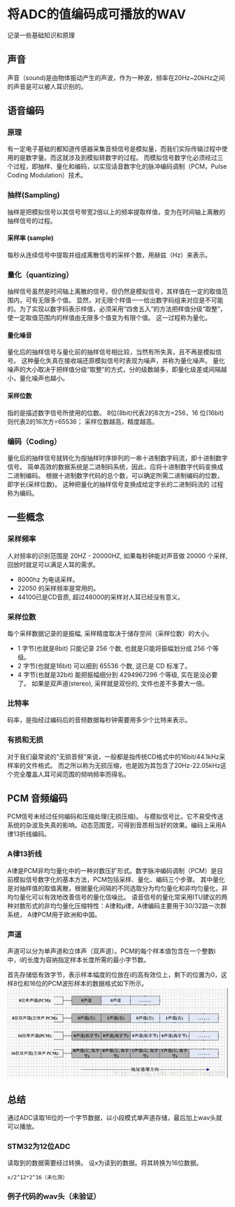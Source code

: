 # 将ADC的值编码成可播放的WAV
记录一些基础知识和原理
## 声音
声音（sound)是由物体振动产生的声波，作为一种波，频率在20Hz~20kHz之间的声音是可以被人耳识别的。
## 语音编码
### 原理
有一定电子基础的都知道传感器采集音频信号是模拟量，而我们实际传输过程中使用的是数字量。而这就涉及到模拟转数字的过程。
而模拟信号数字化必须经过三个过程，即抽样、量化和编码，以实现话音数字化的脉冲编码调制（PCM，Pulse Coding Modulation）技术。
### 抽样(Sampling)
抽样是把模拟信号以其信号带宽2倍以上的频率提取样值，变为在时间轴上离散的抽样信号的过程。
#### 采样率 (sample)
每秒从连续信号中提取并组成离散信号的采样个数，用赫兹（Hz）来表示。
### 量化（quantizing）
抽样信号虽然是时间轴上离散的信号，但仍然是模拟信号，其样值在一定的取值范围内，可有无限多个值。
显然，对无限个样值一一给出数字码组来对应是不可能的。为了实现以数字码表示样值，必须采用“四舍五入”的方法把样值分级“取整”，使一定取值范围内的样值由无限多个值变为有限个值。
这一过程称为量化。
#### 量化噪音
量化后的抽样信号与量化前的抽样信号相比较，当然有所失真，且不再是模拟信号。
这种量化失真在接收端还原模拟信号时表现为噪声，并称为量化噪声。
量化噪声的大小取决于把样值分级“取整”的方式，分的级数越多，即量化级差或间隔越小，量化噪声也越小。
#### 采样位数
指的是描述数字信号所使用的位数。
8位(8bit)代表2的8次方=256，16 位(16bit)则代表2的16次方=65536； 采样位数越高，精度越高。
### 编码（Coding）
量化后的抽样信号就转化为按抽样时序排列的一串十进制数字码流，即十进制数字信号。
简单高效的数据系统是二进制码系统，因此，应将十进制数字代码变换成二进制编码。
根据十进制数字代码的总个数，可以确定所需二进制编码的位数，即字长(采样位数)。
这种把量化的抽样信号变换成给定字长的二进制码流的 过程称为编码。
## 一些概念
### 采样频率
人对频率的识别范围是 20HZ - 20000HZ, 如果每秒钟能对声音做 20000 个采样, 回放时就足可以满足人耳的需求。
 * 8000hz 为电话采样。
 * 22050 的采样频率是常用的。
 * 44100已是CD音质, 超过48000的采样对人耳已经没有意义。
### 采样位数
每个采样数据记录的是振幅, 采样精度取决于储存空间（采样位数）的大小。
 * 1 字节(也就是8bit) 只能记录 256 个数, 也就是只能将振幅划分成 256 个等级。
 * 2 字节(也就是16bit) 可以细到 65536 个数, 这已是 CD 标准了。
 * 4 字节(也就是32bit) 能把振幅细分到 4294967296 个等级, 实在是没必要了。
如果是双声道(stereo), 采样就是双份的, 文件也差不多要大一倍。
### 比特率
码率，是指经过编码后的音频数据每秒钟需要用多少个比特来表示。
### 有损和无损
对于我们最常说的“无损音频”来说，一般都是指传统CD格式中的16bit/44.1kHz采样率的文件格式。
而之所以称为无损压缩，也是因为其包含了20Hz-22.05kHz这个完全覆盖人耳可闻范围的频响频率而得名。
## PCM 音频编码
PCM信号未经过任何编码和压缩处理(无损压缩)。
与模拟信号比，它不易受传送系统的杂波及失真的影响。动态范围宽，可得到音质相当好的效果。编码上采用A律13折线编码。
### A律13折线
A律是PCM非均匀量化中的一种对数压扩形式。数字脉冲编码调制（PCM）是目前模拟信号数字化的基本方法，PCM包括采样、量化、编码三个步骤。
其中量化是对抽样值的取值离散，根据量化间隔的不同选取分为均匀量化和非均匀量化，非均匀量化可以有效地改善信号的量化信噪比。
语音信号的量化常采用ITU建议的两种对数形式的非均匀量化压缩特性：A律和μ律，A律编码主要用于30/32路一次群系统， A律PCM用于欧洲和中国。
### 声道
声道可以分为单声道和立体声（双声道）。PCM的每个样本值包含在一个整数i中，i的长度为容纳指定样本长度所需的最小字节数。

首先存储低有效字节，表示样本幅度的位放在i的高有效位上，剩下的位置为0，这样8位和16位的PCM波形样本的数据格式如下所示。
![image](/assets/imgs/2021-01-21-PCM.jpg)
## 总结
通过ADC读取16位的一个字节数据，以小段模式单声道存储，最后加上wav头就可以播放。
### STM32为12位ADC
读取到的数据需要经过转换。
设x为读到的数据。将其转换为16位数据。
~~~
x/2^12*2^16（未化简）
~~~
### 例子代码的wav头（未验证）
~~~ c
~~~
